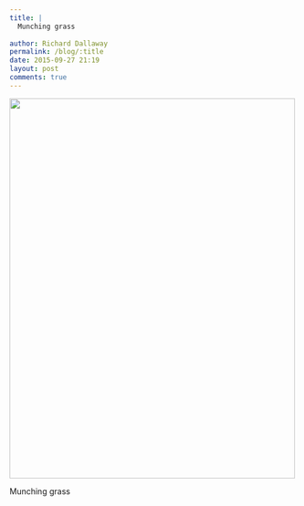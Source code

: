 ```yaml
---
title: |
  Munching grass
  
author: Richard Dallaway
permalink: /blog/:title
date: 2015-09-27 21:19
layout: post
comments: true
---
```


<div><a href="http://static.skitters.dallaway.com/tp_IMG_20150927_143900.jpg"><img src="http://static.skitters.dallaway.com/tp_thumb_IMG_20150927_143900.jpg" width="500" height="667"/></a></div>

Munching grass
  
      
